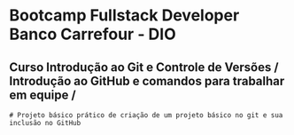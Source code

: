 # Bootcamp Fullstack Developer Banco Carrefour - DIO

## Curso Introdução ao Git e Controle de Versões / Introdução ao GitHub e comandos para trabalhar em equipe / 

```
# Projeto básico prático de criação de um projeto básico no git e sua inclusão no GitHub
```
